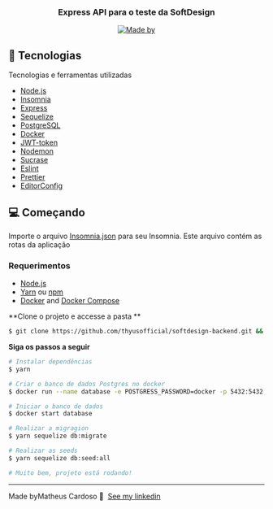 <h3 align="center">
  Express API para o teste da SoftDesign
</h3>

<p align="center">
  

  <a href="https://www.linkedin.com/in/thyus/" target="_blank" rel="noopener noreferrer">
    <img alt="Made by" src="https://img.shields.io/badge/made%20by-matheus%20cardoso-%237D40E7">
  </a>
</p>

## 🚀 Tecnologias

Tecnologias e ferramentas utilizadas

- [Node.js](https://nodejs.org/en/)
- [Insomnia](https://insomnia.rest/)
- [Express](https://expressjs.com/pt-br/)
- [Sequelize](https://sequelize.org/)
- [PostgreSQL](https://www.postgresql.org/)
- [Docker](https://www.docker.com/products/docker-desktop)
- [JWT-token](https://jwt.io/)
- [Nodemon](https://nodemon.io/)
- [Sucrase](https://github.com/alangpierce/sucrase)
- [Eslint](https://eslint.org/)
- [Prettier](https://prettier.io/)
- [EditorConfig](https://editorconfig.org/)

## 💻 Começando

Importe o arquivo <a download="Insomnia" href=".github/Insomnia.json">Insomnia.json</a> para seu Insomnia. Este arquivo contém as rotas da aplicação

### Requerimentos

- [Node.js](https://nodejs.org/en/)
- [Yarn](https://classic.yarnpkg.com/) ou [npm](https://www.npmjs.com/)
- [Docker](https://www.docker.com/products/docker-desktop) and [Docker Compose](https://docs.docker.com/compose/install/)

**Clone o projeto e accesse a pasta **

```bash
$ git clone https://github.com/thyusofficial/softdesign-backend.git && cd softdesign-backend
```

**Siga os passos a seguir**

```bash
# Instalar dependências
$ yarn

# Criar o banco de dados Postgres no docker
$ docker run --name database -e POSTGRESS_PASSWORD=docker -p 5432:5432 -d postgres

# Iniciar o banco de dados
$ docker start database 

# Realizar a migragion 
$ yarn sequelize db:migrate

# Realizar as seeds
$ yarn sequelize db:seed:all

# Muito bem, projeto está rodando!
```

---

Made byMatheus Cardoso 👋 &nbsp;[See my linkedin](https://www.linkedin.com/in/thyus/)

